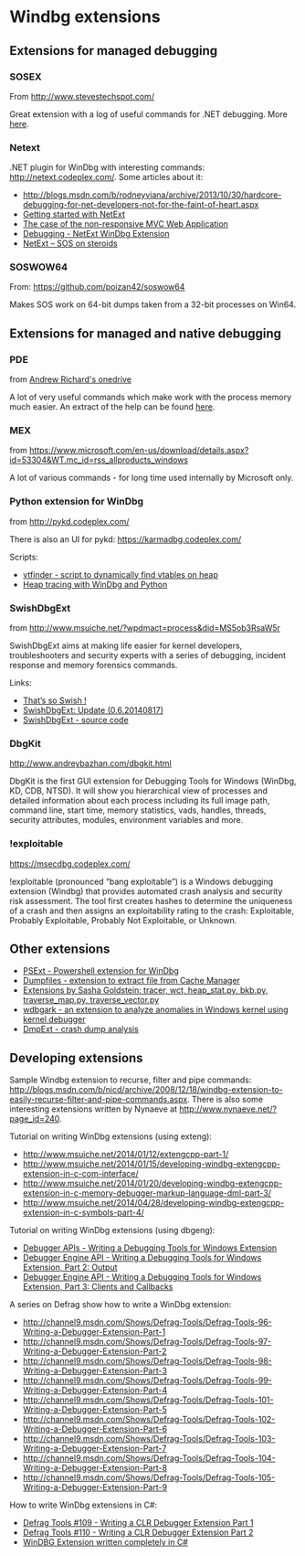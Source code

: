 
Windbg extensions
=================

Extensions for managed debugging
--------------------------------

### SOSEX ###

From <http://www.stevestechspot.com/>

Great extension with a log of useful commands for .NET debugging. More [here](windbg-clr-debugging.md).

### Netext ###

.NET plugin for WinDbg with interesting commands: <http://netext.codeplex.com/>. Some articles about it:

- <http://blogs.msdn.com/b/rodneyviana/archive/2013/10/30/hardcore-debugging-for-net-developers-not-for-the-faint-of-heart.aspx>
- [Getting started with NetExt](http://blogs.msdn.com/b/rodneyviana/archive/2015/03/10/getting-started-with-netext.aspx)
- [The case of the non-responsive MVC Web Application](http://blogs.msdn.com/b/rodneyviana/archive/2015/03/27/the-case-of-the-non-responsive-mvc-web-application.aspx)
- [Debugging - NetExt WinDbg Extension](http://www.debugthings.com/2015/03/31/netext-windbg/)
- [NetExt – SOS on steroids](https://lowleveldesign.wordpress.com/2015/07/09/netext-sos-on-steroids/)

### SOSWOW64 ###

From: <https://github.com/poizan42/soswow64>

Makes SOS work on 64-bit dumps taken from a 32-bit processes on Win64.

Extensions for managed and native debugging
-------------------------------------------

### PDE ###

from [Andrew Richard's onedrive](https://onedrive.live.com/?authkey=!AJeSzeiu8SQ7T4w&id=DAE128BD454CF957!7152&cid=DAE128BD454CF957)

A lot of very useful commands which make work with the process memory much easier. An extract of the help can be found [here](pde.help.txt).

### MEX ###

from <https://www.microsoft.com/en-us/download/details.aspx?id=53304&WT.mc_id=rss_allproducts_windows>

A lot of various commands - for long time used internally by Microsoft only.

### Python extension for WinDbg ###

from <http://pykd.codeplex.com/>

There is also an UI for pykd: <https://karmadbg.codeplex.com/>

Scripts:

- [vtfinder - script to dynamically find vtables on heap](https://github.com/iSECPartners/vtfinder)
- [Heap tracing with WinDbg and Python](https://labs.mwrinfosecurity.com/blog/heap-tracing-with-windbg-and-python/)

### SwishDbgExt ###

from <http://www.msuiche.net/?wpdmact=process&did=MS5ob3RsaW5r>

SwishDbgExt aims at making life easier for kernel developers, troubleshooters and security experts with a series of debugging, incident response and memory forensics commands.

Links:

- [That’s so Swish !](http://www.msuiche.net/2014/07/16/thats-so-swish/)
- [SwishDbgExt: Update (0.6.20140817)](http://www.msuiche.net/2014/08/19/swishdbgext-update-0-6-20140817/)
- [SwishDbgExt - source code](https://github.com/msuiche/SwishDbgExt)

### DbgKit ###

<http://www.andreybazhan.com/dbgkit.html>

DbgKit is the first GUI extension for Debugging Tools for Windows (WinDbg, KD, CDB, NTSD). It will show you hierarchical view of processes and detailed information about each process including its full image path, command line, start time, memory statistics, vads, handles, threads, security attributes, modules, environment variables and more.

### !exploitable ###

<https://msecdbg.codeplex.com/>

!exploitable (pronounced “bang exploitable”) is a Windows debugging extension (Windbg) that provides automated crash analysis and security risk assessment. The tool first creates hashes to determine the uniqueness of a crash and then assigns an exploitability rating to the crash: Exploitable, Probably Exploitable, Probably Not Exploitable, or Unknown.

Other extensions
----------------

- [PSExt - Powershell extension for WinDbg](https://github.com/powercode/PSExt/blob/master/README.md)
- [Dumpfiles - extension to extract file from Cache Manager](https://github.com/JumpCallPop/dumpfiles)
- [Extensions by Sasha Goldstein: tracer, wct, heap\_stat.py, bkb.py, traverse\_map.py, traverse\_vector.py](https://github.com/goldshtn/windbg-extensions)
- [wdbgark - an extension to analyze anomalies in Windows kernel using kernel debugger](https://github.com/swwwolf/wdbgark/blob/master/README.md)
- [DmpExt - crash dump analysis](http://crashdmp.wordpress.com/2014/10/08/dmpext-windbg-extension/)

Developing extensions
---------------------

Sample Windbg extension to recurse, filter and pipe commands: <http://blogs.msdn.com/b/nicd/archive/2008/12/18/windbg-extension-to-easily-recurse-filter-and-pipe-commands.aspx>. There is also some interesting extensions written by Nynaeve at <http://www.nynaeve.net/?page_id=240>.

Tutorial on writing WinDbg extensions (using exteng):

- <http://www.msuiche.net/2014/01/12/extengcpp-part-1/>
- <http://www.msuiche.net/2014/01/15/developing-windbg-extengcpp-extension-in-c-com-interface/>
- <http://www.msuiche.net/2014/01/20/developing-windbg-extengcpp-extension-in-c-memory-debugger-markup-language-dml-part-3/>
- <http://www.msuiche.net/2014/04/28/developing-windbg-extengcpp-extension-in-c-symbols-part-4/>

Tutorial on writing WinDbg extensions (using dbgeng):

- [Debugger APIs - Writing a Debugging Tools for Windows Extension](https://msdn.microsoft.com/en-us/magazine/gg650659.aspx)
- [Debugger Engine API - Writing a Debugging Tools for Windows Extension, Part 2: Output](https://msdn.microsoft.com/en-us/magazine/hh148143.aspx)
- [Debugger Engine API - Writing a Debugging Tools for Windows Extension, Part 3: Clients and Callbacks](https://msdn.microsoft.com/en-us/magazine/hh205613.aspx)

A series on Defrag show how to write a WinDbg extension:

- <http://channel9.msdn.com/Shows/Defrag-Tools/Defrag-Tools-96-Writing-a-Debugger-Extension-Part-1>
- <http://channel9.msdn.com/Shows/Defrag-Tools/Defrag-Tools-97-Writing-a-Debugger-Extension-Part-2>
- <http://channel9.msdn.com/Shows/Defrag-Tools/Defrag-Tools-98-Writing-a-Debugger-Extension-Part-3>
- <http://channel9.msdn.com/Shows/Defrag-Tools/Defrag-Tools-99-Writing-a-Debugger-Extension-Part-4>
- <http://channel9.msdn.com/Shows/Defrag-Tools/Defrag-Tools-101-Writing-a-Debugger-Extension-Part-5>
- <http://channel9.msdn.com/Shows/Defrag-Tools/Defrag-Tools-102-Writing-a-Debugger-Extension-Part-6>
- <http://channel9.msdn.com/Shows/Defrag-Tools/Defrag-Tools-103-Writing-a-Debugger-Extension-Part-7>
- <http://channel9.msdn.com/Shows/Defrag-Tools/Defrag-Tools-104-Writing-a-Debugger-Extension-Part-8>
- <http://channel9.msdn.com/Shows/Defrag-Tools/Defrag-Tools-105-Writing-a-Debugger-Extension-Part-9>

How to write WinDbg extensions in C#:

- [Defrag Tools #109 - Writing a CLR Debugger Extension Part 1](https://channel9.msdn.com/Shows/Defrag-Tools/Defrag-Tools-109-Writing-a-CLR-Debugger-Extension-Part-1)
- [Defrag Tools #110 - Writing a CLR Debugger Extension Part 2](https://channel9.msdn.com/Shows/Defrag-Tools/Defrag-Tools-110-Writing-a-CLR-Debugger-Extension-Part-2)
- [WinDBG Extension written completely in C#](https://blogs.msdn.microsoft.com/rodneyviana/2016/05/18/windbg-extension-written-completely-in-c/)

